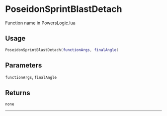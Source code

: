 # PoseidonSprintBlastDetach
Function name in PowersLogic.lua
## Usage
```lua
PoseidonSprintBlastDetach(functionArgs, finalAngle)
```
## Parameters
`functionArgs`, `finalAngle`
## Returns
`none`

---